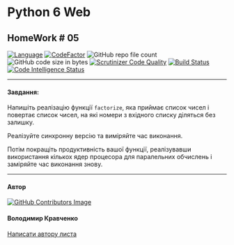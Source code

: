 # Python 6 Web 
## HomeWork # 05

[![Language](https://img.shields.io/badge/language-python-blue)](https://www.python.org)
[![CodeFactor](https://www.codefactor.io/repository/github/vlodyakr/python-6-web-homework-05/badge)](https://www.codefactor.io/repository/github/vlodyakr/python-6-web-homework-05)
![GitHub repo file count](https://img.shields.io/github/directory-file-count/VlodyaKr/Python-6-Web-HomeWork-05)
![GitHub code size in bytes](https://img.shields.io/github/languages/code-size/VlodyaKr/Python-6-Web-HomeWork-05)
[![Scrutinizer Code Quality](https://scrutinizer-ci.com/g/VlodyaKr/Python-6-Web-HomeWork-05/badges/quality-score.png?b=main)](https://scrutinizer-ci.com/g/VlodyaKr/Python-6-Web-HomeWork-05/?branch=main)
[![Build Status](https://scrutinizer-ci.com/g/VlodyaKr/Python-6-Web-HomeWork-05/badges/build.png?b=main)](https://scrutinizer-ci.com/g/VlodyaKr/Python-6-Web-HomeWork-05/build-status/main)
[![Code Intelligence Status](https://scrutinizer-ci.com/g/VlodyaKr/Python-6-Web-HomeWork-05/badges/code-intelligence.svg?b=main)](https://scrutinizer-ci.com/code-intelligence)

---
#### Завдання:

Напишіть реалізацію функції `factorize`, яка приймає список чисел і повертає список чисел, на які номери з вхідного списку діляться без залишку.

Реалізуйте синхронну версію та виміряйте час виконання.

Потім покращіть продуктивність вашої функції, реалізувавши використання кількох ядер процесора для паралельних обчислень і заміряйте час виконання знову.

---
#### Автор
[![GitHub Contributors Image](https://contrib.rocks/image?repo=VlodyaKr/Python-6-Web-HomeWork-05)](https://github.com/VlodyaKr)

#### Володимир Кравченко
[Написати автору листа](mailto:vlodya@gmail.com?subject=Python-6-Web-HomeWork-05)
